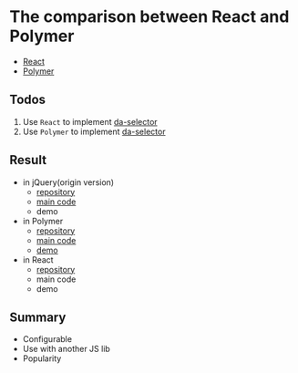 The comparison between React and Polymer
======

- [React](https://facebook.github.io/react/)
- [Polymer](https://www.polymer-project.org/)

## Todos

1. Use `React` to implement [da-selector](./origin/da-selector.js)
2. Use `Polymer` to implement [da-selector](./origin/da-selector.js)

## Result

- in jQuery(origin version)
    - [repository](./origin)
    - [main code](./origin/da-selector.js)
    - demo
- in Polymer
    - [repository](./polymer)
    - [main code](./polymer/src/da-selector/index.html)
    - [demo](./polymer/build/es5-bundled)
- in React
    - [repository](./react)
    - main code
    - demo

## Summary

- Configurable
- Use with another JS lib 
- Popularity
